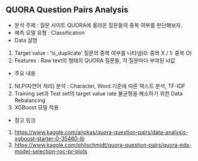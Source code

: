 ## QUORA Question Pairs Analysis
- 분석 주제 : 질문 사이트 QUORA에 올라온 질문들의 중복 여부를 판단해보자.
- 예측 모델 유형 : Classification
- Data 설명 
1. Target value : 'Is_duplicate' 질문의 중복 여부를 나타냄(0: 중복 X / 1: 중복 O)
1. Features : Raw text의 형태의 QUORA 질문들, 각 질문마다 부여된 id값
		   
- 주요 내용 
1. NLP(자연어 처리) 분석 : Character, Word 기준에 따른 텍스트 분석, TF-IDF
1. Training set과 Test set의 target value rate 불균형을 해소하기 위한 Data Rebalancing
1. XGBoost 모델 적용
- 참고 링크
1. https://www.kaggle.com/anokas/quora-question-pairs/data-analysis-xgboost-starter-0-35460-lb
1. https://www.kaggle.com/philschmidt/quora-question-pairs/quora-eda-model-selection-roc-pr-plots
